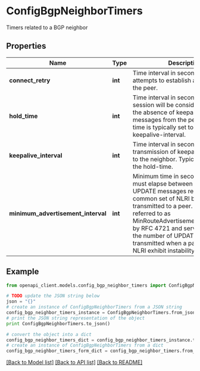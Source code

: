 # ConfigBgpNeighborTimers

Timers related to a BGP neighbor

## Properties

Name | Type | Description | Notes
------------ | ------------- | ------------- | -------------
**connect_retry** | **int** | Time interval in seconds between attempts to establish a session with the peer. | [optional] [default to 30]
**hold_time** | **int** | Time interval in seconds that a BGP session will be considered active in the absence of keepalive or other messages from the peer.    The hold-time is typically set to 3x the keepalive-interval. | [optional] [default to 30]
**keepalive_interval** | **int** | Time interval in seconds between transmission of keepalive messages to the neighbor.    Typically set to 1/3 the hold-time. | [optional] [default to 10]
**minimum_advertisement_interval** | **int** | Minimum time in seconds which must elapse between subsequent UPDATE messages relating to a common set of NLRI being transmitted to a peer. This timer is referred to as MinRouteAdvertisementIntervalTimer by RFC 4721 and serves to reduce the number of UPDATE messages transmitted when a particular set of NLRI exhibit instability. | [optional] [default to 30]

## Example

```python
from openapi_client.models.config_bgp_neighbor_timers import ConfigBgpNeighborTimers

# TODO update the JSON string below
json = "{}"
# create an instance of ConfigBgpNeighborTimers from a JSON string
config_bgp_neighbor_timers_instance = ConfigBgpNeighborTimers.from_json(json)
# print the JSON string representation of the object
print ConfigBgpNeighborTimers.to_json()

# convert the object into a dict
config_bgp_neighbor_timers_dict = config_bgp_neighbor_timers_instance.to_dict()
# create an instance of ConfigBgpNeighborTimers from a dict
config_bgp_neighbor_timers_form_dict = config_bgp_neighbor_timers.from_dict(config_bgp_neighbor_timers_dict)
```
[[Back to Model list]](../README.md#documentation-for-models) [[Back to API list]](../README.md#documentation-for-api-endpoints) [[Back to README]](../README.md)


